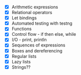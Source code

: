 - [x] Arithmetic expressions
- [x] Relational operators
- [x] Let bindings
- [x] Automated testing with testng
- [x] Functions
- [x] Control flow - if then else, while
- [x] I/O - print, println
- [x] Sequences of expressions
- [x] Boxes and dereferencing
- [x] Regular lists
- [x] Lazy lists
- [x] Strings??
